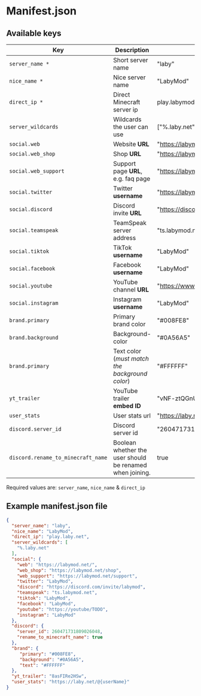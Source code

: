 # Manifest.json

## Available keys
| Key         | Description            | Example value    |
|-------------|----------------------------|------------------|
| `server_name *` | Short server name          | "laby"           |
| `nice_name *`   | Nice server name           | "LabyMod"        |
| `direct_ip *`   | Direct Minecraft server ip | play.labymod.net |
| `server_wildcards`   | Wildcards the user can use | ["%.laby.net", "%.labymod.net"] |
| `social.web`   | Website **URL** | "https://labymod.net" |
| `social.web_shop`   | Shop **URL** | "https://labymod.net/shop" |
| `social.web_support`   | Support page **URL**, e.g. faq page | "https://labymod.net/support" |
| `social.twitter`   | Twitter **username** | "https://labymod.net/support" |
| `social.discord`   | Discord invite **URL** | "https://discord.gg/labymod" |
| `social.teamspeak`   | TeamSpeak server address | "ts.labymod.net" |
| `social.tiktok`   | TikTok **username** | "LabyMod" |
| `social.facebook`   | Facebook **username** | "LabyMod" |
| `social.youtube`   | YouTube channel **URL** | "https://www.youtube.com/channel/UCSamgE1KYvC7qZn56T0J2yg" |
| `social.instagram`   | Instagram **username** | "LabyMod" |
| `brand.primary`   | Primary brand color | "#008FE8" |
| `brand.background`   | Background-color | "#0A56A5" |
| `brand.primary`   | Text color (*must match the background color*) | "#FFFFFF" |
| `yt_trailer`   | YouTube trailer **embed ID** | "vNF-ztQGnUo" |
| `user_stats`   | User stats url | "https://laby.net/@{username}" *or* "https://laby.net/@{uuid}" |
|  `discord.server_id`   | Discord server id | "260471731809026048" |
|  `discord.rename_to_minecraft_name`   | Boolean whether the user should be renamed when joining. | true |
Required values are: `server_name`, `nice_name` & `direct_ip`

## Example manifest.json file
```json
{
  "server_name": "laby",
  "nice_name": "LabyMod",
  "direct_ip": "play.laby.net",
  "server_wildcards": [
    "%.laby.net"
  ],
  "social": {
    "web": "https://labymod.net/",
    "web_shop": "https://labymod.net/shop",
    "web_support": "https://labymod.net/support",
    "twitter": "LabyMod",
    "discord": "https://discord.com/invite/labymod",
    "teamspeak": "ts.labymod.net",
    "tiktok": "LabyMod",
    "facebook": "LabyMod",
    "youtube": "https://youtube/TODO",
    "instagram": "LabyMod"
  },
  "discord": {
    "server_id": 260471731809026048,
    "rename_to_minecraft_name": true
  },
  "brand": {
     "primary": "#008FE8",
     "background": "#0A56A5",
     "text": "#FFFFFF"
  },
  "yt_trailer": "8asFIRe2HSw",
  "user_stats": "https://laby.net/@{userName}"
}
```